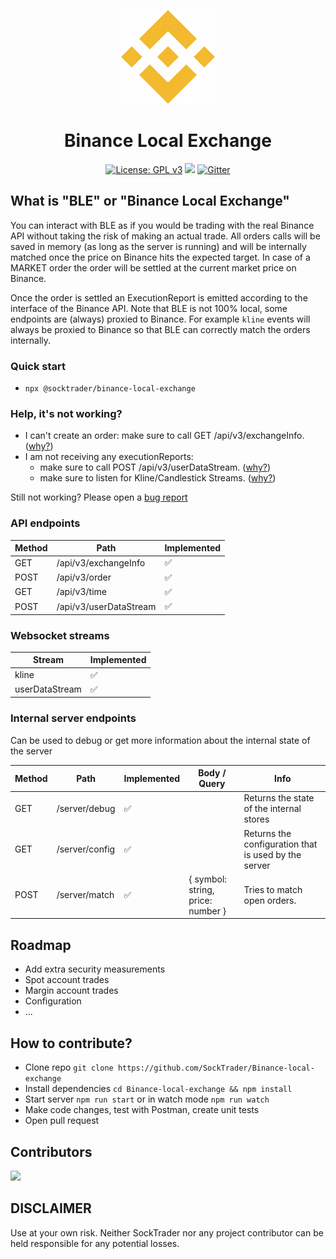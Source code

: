 <p align="center"><img width="150" height="150" src="https://raw.githubusercontent.com/SockTrader/Binance-local-exchange/master/docs/assets/binance.png" alt="Binance logo" /></p>

<h1 align="center">Binance Local Exchange</h1>

<p align="center">
  <a href="https://www.gnu.org/licenses/gpl-3.0"><img src="https://img.shields.io/badge/License-GPL%20v3-blue.svg" alt="License: GPL v3"></a>
  <a href="https://codeclimate.com/github/SockTrader/Binance-local-exchange/maintainability"><img src="https://api.codeclimate.com/v1/badges/ef5537a6aa6b8cb10cba/maintainability" /></a>
  <a href="https://gitter.im/SockTrader/community?utm_source=badge&utm_medium=badge&utm_campaign=pr-badge"><img src="https://badges.gitter.im/SockTrader/community.svg" alt="Gitter"></a>
</p>


## What is "BLE" or "Binance Local Exchange"

You can interact with BLE as if you would be trading with the real Binance API without taking the risk of making an actual trade.
All orders calls will be saved in memory (as long as the server is running) and will be internally matched once the price on Binance hits the expected target.
In case of a MARKET order the order will be settled at the current market price on Binance.

Once the order is settled an ExecutionReport is emitted according to the interface of the Binance API.
Note that BLE is not 100% local, some endpoints are (always) proxied to Binance.
For example `kline` events will always be proxied to Binance so that BLE can correctly match the orders internally.


### Quick start

- `npx @socktrader/binance-local-exchange`


### Help, it's not working?

- I can't create an order: make sure to call GET /api/v3/exchangeInfo. ([why?](https://github.com/SockTrader/Binance-local-exchange/wiki/FAQ#i-cant-create-an-order))
- I am not receiving any executionReports:
  - make sure to call POST /api/v3/userDataStream. ([why?](https://github.com/SockTrader/Binance-local-exchange/wiki/FAQ#i-am-not-receiving-any-executionreports))
  - make sure to listen for Kline/Candlestick Streams. ([why?](https://github.com/SockTrader/Binance-local-exchange/wiki/FAQ#i-am-not-receiving-any-executionreports))

Still not working? Please open a [bug report](https://github.com/SockTrader/Binance-local-exchange/issues/new)

### API endpoints

| Method | Path                   | Implemented |
|--------|------------------------|-------------|
| GET    | /api/v3/exchangeInfo   | ✅           |
| POST   | /api/v3/order          | ✅           |
| GET    | /api/v3/time           | ✅           |
| POST   | /api/v3/userDataStream | ✅           |


### Websocket streams

| Stream         | Implemented |
|----------------|-------------|
| kline          | ✅           |
| userDataStream | ✅           |


### Internal server endpoints

Can be used to debug or get more information about the internal state of the server

| Method | Path           | Implemented | Body / Query                      | Info                                                 |
|--------|----------------|-------------|-----------------------------------|------------------------------------------------------|
| GET    | /server/debug  | ✅           |                                   | Returns the state of the internal stores             |
| GET    | /server/config | ✅           |                                   | Returns the configuration that is used by the server |
| POST   | /server/match  | ✅           | { symbol: string, price: number } | Tries to match open orders.                          |


## Roadmap
- Add extra security measurements
- Spot account trades
- Margin account trades
- Configuration
- ...


## How to contribute?

- Clone repo `git clone https://github.com/SockTrader/Binance-local-exchange`
- Install dependencies `cd Binance-local-exchange && npm install`
- Start server `npm run start` or in watch mode `npm run watch`
- Make code changes, test with Postman, create unit tests
- Open pull request


## Contributors
<a href="https://github.com/SockTrader/Binance-local-exchange/graphs/contributors">
  <img src="https://contrib.rocks/image?repo=SockTrader/Binance-local-exchange" />
</a>


## DISCLAIMER
Use at your own risk. Neither SockTrader nor any project contributor can be held responsible for any potential losses.
